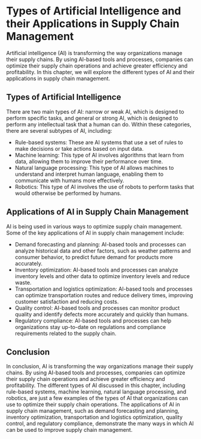 Types of Artificial Intelligence and their Applications in Supply Chain Management
===============================================================================================================================================

Artificial intelligence (AI) is transforming the way organizations manage their supply chains. By using AI-based tools and processes, companies can optimize their supply chain operations and achieve greater efficiency and profitability. In this chapter, we will explore the different types of AI and their applications in supply chain management.

Types of Artificial Intelligence
--------------------------------

There are two main types of AI: narrow or weak AI, which is designed to perform specific tasks, and general or strong AI, which is designed to perform any intellectual task that a human can do. Within these categories, there are several subtypes of AI, including:

* Rule-based systems: These are AI systems that use a set of rules to make decisions or take actions based on input data.
* Machine learning: This type of AI involves algorithms that learn from data, allowing them to improve their performance over time.
* Natural language processing: This type of AI allows machines to understand and interpret human language, enabling them to communicate with humans more effectively.
* Robotics: This type of AI involves the use of robots to perform tasks that would otherwise be performed by humans.

Applications of AI in Supply Chain Management
---------------------------------------------

AI is being used in various ways to optimize supply chain management. Some of the key applications of AI in supply chain management include:

* Demand forecasting and planning: AI-based tools and processes can analyze historical data and other factors, such as weather patterns and consumer behavior, to predict future demand for products more accurately.
* Inventory optimization: AI-based tools and processes can analyze inventory levels and other data to optimize inventory levels and reduce waste.
* Transportation and logistics optimization: AI-based tools and processes can optimize transportation routes and reduce delivery times, improving customer satisfaction and reducing costs.
* Quality control: AI-based tools and processes can monitor product quality and identify defects more accurately and quickly than humans.
* Regulatory compliance: AI-based tools and processes can help organizations stay up-to-date on regulations and compliance requirements related to the supply chain.

Conclusion
----------

In conclusion, AI is transforming the way organizations manage their supply chains. By using AI-based tools and processes, companies can optimize their supply chain operations and achieve greater efficiency and profitability. The different types of AI discussed in this chapter, including rule-based systems, machine learning, natural language processing, and robotics, are just a few examples of the types of AI that organizations can use to optimize their supply chain operations. The applications of AI in supply chain management, such as demand forecasting and planning, inventory optimization, transportation and logistics optimization, quality control, and regulatory compliance, demonstrate the many ways in which AI can be used to improve supply chain management.


